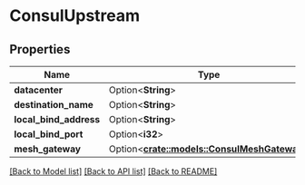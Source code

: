 # ConsulUpstream

## Properties

| Name                   | Type                                                                 | Description | Notes      |
| ---------------------- | -------------------------------------------------------------------- | ----------- | ---------- |
| **datacenter**         | Option<**String**>                                                   |             | [optional] |
| **destination_name**   | Option<**String**>                                                   |             | [optional] |
| **local_bind_address** | Option<**String**>                                                   |             | [optional] |
| **local_bind_port**    | Option<**i32**>                                                      |             | [optional] |
| **mesh_gateway**       | Option<[**crate::models::ConsulMeshGateway**](ConsulMeshGateway.md)> |             | [optional] |

[[Back to Model list]](../README.md#documentation-for-models)
[[Back to API list]](../README.md#documentation-for-api-endpoints)
[[Back to README]](../README.md)

